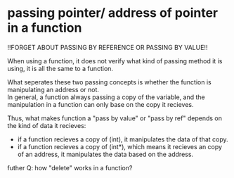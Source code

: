 # passing pointer/ address of pointer in a function 
!!FORGET ABOUT PASSING BY REFERENCE OR PASSING BY VALUE!!  

When using a function, it does not verify what kind of passing method it is using, it is all the same to a function.  

What seperates these two passing concepts is whether the function is manipulating an address or not.  
In general, a function always passing a copy of the variable, and the manipulation in a function can only base on the copy it recieves.  
  
Thus, what makes function a "pass by value" or "pass by ref" depends on the kind of data it recieves:  
- if a function recieves a copy of (int), it manipulates the data of that copy.  
- if a function recieves a copy of (int*), which means it recieves an copy of an address, it manipulates the data based on the address. 
    
futher Q: how "delete" works in a function? 

